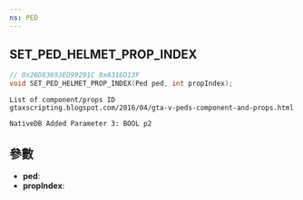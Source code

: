 ```yaml
---
ns: PED
---
```

## SET_PED_HELMET_PROP_INDEX

```c
// 0x26D83693ED99291C 0xA316D13F
void SET_PED_HELMET_PROP_INDEX(Ped ped, int propIndex);
```

```
List of component/props ID  
gtaxscripting.blogspot.com/2016/04/gta-v-peds-component-and-props.html  
```

```
NativeDB Added Parameter 3: BOOL p2
```

## 參數
* **ped**: 
* **propIndex**: 

